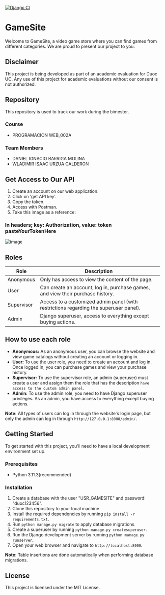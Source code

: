 [![Django CI](https://github.com/Wladimir3984/PROYECTO_BIMESTRE_PROGRAMACION_WEB/actions/workflows/pipeline.yml/badge.svg)](https://github.com/Wladimir3984/PROYECTO_BIMESTRE_PROGRAMACION_WEB/actions/workflows/pipeline.yml)
# GameSite

Welcome to GameSite, a video game store where you can find games from different categories. We are proud to present our project to you.

## Disclaimer

This project is being developed as part of an academic evaluation for Duoc UC. Any use of this project for academic evaluations without our consent is not authorized.

## Repository

This repository is used to track our work during the bimester.

### Course

- PROGRAMACION WEB_002A

### Team Members

- DANIEL IGNACIO BARRIGA MOLINA
- WLADIMIR ISAAC URZUA CALDERON

## Get Access to Our API

1. Create an account on our web application.
2. Click on 'get API key'.
3. Copy the token.
4. Access with Postman.
5. Take this image as a reference:

### In headers; key: Authorization, value: token pasteYourTokenHere

![image](https://user-images.githubusercontent.com/83993271/235538273-ae43ebae-893f-49bd-8f4f-2448c6ac49c2.png)


## Roles

| Role | Description |
|------|-------------|
| Anonymous | Only has access to view the content of the page. |
| User | Can create an account, log in, purchase games, and view their purchase history. |
| Supervisor | Access to a customized admin panel (with restrictions regarding the superuser panel). |
| Admin | Django superuser, access to everything except buying actions. |

## How to use each role

- **Anonymous:** As an anonymous user, you can browse the website and view game catalogs without creating an account or logging in.
- **User:** To use the user role, you need to create an account and log in. Once logged in, you can purchase games and view your purchase history.
- **Supervisor:** To use the supervisor role, an admin (superuser) must create a user and assign them the role that has the description `have access to the custom admin panel`.
- **Admin:** To use the admin role, you need to have Django superuser privileges. As an admin, you have access to everything except buying actions.

**Note:** All types of users can log in through the website's login page, but only the admin can log in through `http://127.0.0.1:8000/admin/`.

## Getting Started

To get started with this project, you'll need to have a local development environment set up.

### Prerequisites

- Python 3.11.3(recommended)

### Installation

1. Create a database with the user "USR_GAMESITE" and password "duoc123456".
2. Clone this repository to your local machine.
3. Install the required dependencies by running `pip install -r requirements.txt`.
4. Run `python manage.py migrate` to apply database migrations.
5. Create a superuser by running `python manage.py createsuperuser`.
6. Run the Django development server by running `python manage.py runserver`.
7. Open your web browser and navigate to `http://localhost:8000`.

**Note:** Table insertions are done automatically when performing database migrations.

## License

This project is licensed under the MIT License.
